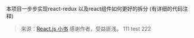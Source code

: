 本项目一步步实现react-redux 以及react组件如何更好的拆分 (有详细的代码注释)

> 来源：[React.js 小书](http://huziketang.mangojuice.top/books/react/)  感谢作者，受益匪浅。
111
test
222